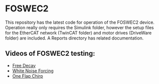 # FOSWEC2

This repository has the latest code for operation of the FOSWEC2 device.  Operation really only requires the Simulink folder, however the setup files for the EtherCAT network (TwinCAT folder) and motor drives (DriveWare folder) are included.  A Reports directory has related documentation.

## Videos of FOSWEC2 testing:
- [Free Decay](https://vimeo.com/828485733)
- [White Noise Forcing](https://vimeo.com/828490143)
- [One Flap Chirp](https://vimeo.com/830320652)
